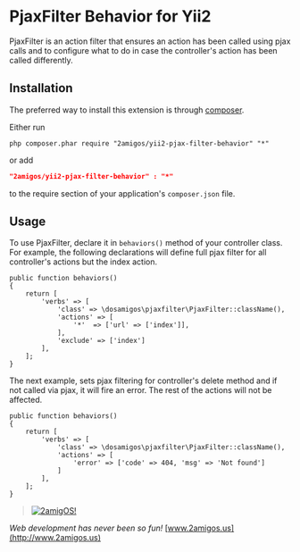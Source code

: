 PjaxFilter Behavior for Yii2
=============================

PjaxFilter is an action filter that ensures an action has been called using pjax calls and to configure what to do
in case the controller's action has been called differently.

Installation
------------
The preferred way to install this extension is through [composer](http://getcomposer.org/download/).

Either run

```
php composer.phar require "2amigos/yii2-pjax-filter-behavior" "*"
```
or add

```json
"2amigos/yii2-pjax-filter-behavior" : "*"
```

to the require section of your application's `composer.json` file.

Usage
-----

To use PjaxFilter, declare it in `behaviors()` method of your controller class. For example, the following
declarations will define full pjax filter for all controller's actions but the index action.

```
public function behaviors()
{
    return [
        'verbs' => [
            'class' => \dosamigos\pjaxfilter\PjaxFilter::className(),
            'actions' => [
                '*'  => ['url' => ['index']],
            ],
            'exclude' => ['index']
        ],
    ];
}
```
The next example, sets pjax filtering for controller's delete method and if not called via pjax, it will fire an
error. The rest of the actions will not be affected.

```
public function behaviors()
{
    return [
        'verbs' => [
            'class' => \dosamigos\pjaxfilter\PjaxFilter::className(),
            'actions' => [
                'error' => ['code' => 404, 'msg' => 'Not found']
            ]
        ],
    ];
}
```

> [![2amigOS!](http://www.gravatar.com/avatar/55363394d72945ff7ed312556ec041e0.png)](http://www.2amigos.us)

<i>Web development has never been so fun!</i>
[www.2amigos.us](http://www.2amigos.us)